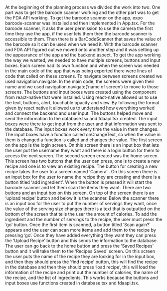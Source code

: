 At the beginning of the planning process we divided the work into two. One part was to get the barcode scanner working and the other part was to get the FDA API working. To get the barcode scanner on the app, expo barcode-scanner was installed and then implemented in App.tsx. For the barcode scanner, it asks the user permission to use the camera the first time they use the app, if the user lets them then the barcode scanner is accessible to them. Then there is a BarCodeScanner that saves the value of the barcode so it can be used when we need it. 
With the barcode scanner and FDA API figured out we moved onto another step and it was setting up the appearance of the app and the backend aspect. To get the app working the way we wanted, we needed to have multiple screens, buttons and input boxes. Each screen had its own function and when the screen was needed in the main code of the app that was being exported there were lines of code that called on these screens. To navigate between screens created we used navigation.navigate. In the main code, the screens were given their name and we used navigation.navigate(‘name of screen’) to move to those screens. The buttons and input boxes were created using the component from react-native that were installed. Using react-native allowed us to use the text, buttons, alert, touchable opacity and view. By following the format given by react native it allowed us to understand how everything worked and connect the backend and user input. The buttons helped move and send the information to the database.tsx and fdaapi.tsx created. The input boxes were there to get input from the user and that information was sent to the database. The input boxes work every time the value in them changes. The input boxes have a function called onChangeText, so when the value in them is changed a function is called and changes the value. 
The first screen on the app is the login screen. On this screen there is an input box that lets the user put the username they want and there is a login button for them to access the next screen. The second screen created was the home screen. This screen has two buttons that the user can press, one is to create a new recipe and one is to view an existing recipe. The button for creating a new recipe takes the user to a screen named ‘Camera’ . On this screen there is an input box for the user to name the recipe they are creating and there is a button titled ‘add ingredient’. When the button is pressed it will start the barcode scanner and let them scan the items they want. There are two buttons and an input box on this screen. On top of the screen there is an ‘upload recipe’ button and below it is the scanner. Below the scanner there is an input box for the user to put the number of servings they want, once the value of the serving size changes there is a text that is outputted on the bottom of the screen that tells the user the amount of calories. To add the ingredient and the number of servings to the recipe, the user must press the ‘go’ button. Once the first item is scanned, a button titled ‘Scan again?’ appears and the user can scan more items and add them to the recipe by pressing ‘go’. Once they have added everything they want they can press the ‘Upload Recipe’ button and this sends the information to the database. The user can go back to the home button and press the ‘Saved Recipes’ button and it will take them to the ‘Recipes Saved’ screen. On this screen the user puts the name of the recipe they are looking for in the input box, and then they should press the ‘find recipe’ button, this will find the recipe in the database and then they should press ‘load recipe’, this will load the information of the recipe and print out the number of calories, the name of the recipe, and the list of ingredients. This works because the buttons and input boxes use functions created in database.tsx and fdaapi.tsx. 
